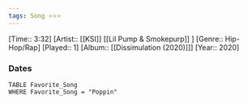 ```yaml
---
tags: Song ⭐⭐⭐ 
---
```

[Time:: 3:32]
[Artist:: [[KSI]] [[Lil Pump & Smokepurp]] ]
[Genre:: Hip-Hop/Rap]
[Played:: 1]
[Album:: [[Dissimulation (2020)]]]
[Year:: 2020]
### Dates
````dataview
TABLE Favorite_Song
WHERE Favorite_Song = "Poppin"
````